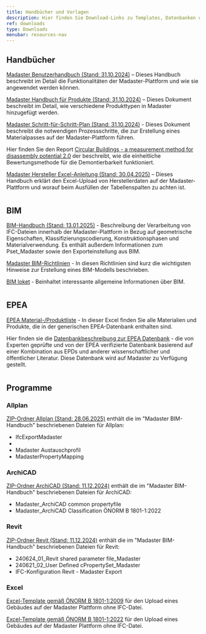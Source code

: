 ```yaml
---
title: Handbücher und Vorlagen
description: Hier finden Sie Download-Links zu Templates, Datenbanken und ausführlichen Anleitungen
ref: downloads
type: Downloads
menubar: resources-nav
---
```


## Handbücher
<a href="/files/at/Madaster - Benutzerhandbuch_AT.pdf" target="_blank">Madaster Benutzerhandbuch (Stand: 31.10.2024)</a> – Dieses Handbuch beschreibt im Detail die Funktionalitäten der Madaster-Plattform und wie sie angewendet werden können.

<a href="/files/at/Madaster - Produkte hinzufügen_AT.pdf" target="_blank">Madaster Handbuch für Produkte (Stand: 31.10.2024)</a> – Dieses Dokument beschreibt im Detail, wie verschiedene Produkttypen in Madaster hinzugefügt werden.

<a href="/files/at/Madaster - Ablaufplan Material Passport_AT.pdf" target="_blank">Madaster Schritt-für-Schritt-Plan (Stand: 31.10.2024)</a> - Dieses Dokument beschreibt die notwendigen Prozessschritte, die zur Erstellung eines Materialpasses auf der Madaster-Plattform führen.

Hier finden Sie den Report <a href="/files/at/DGBC_Disassembly Potential Measurement Methodology_2022.pdf" target="_blank">Circular Buildings - a measurement method for disassembly potential 2.0</a> der beschreibt, wie die einheitliche Bewertungsmethode für die Demontierbarkeit funktioniert.

<a href="/files/at/Madaster - Hersteller Excel Anleitung.pdf" target="_blank">Madaster Hersteller Excel-Anleitung (Stand: 30.04.2025)</a> – Dieses Handbuch erklärt den Excel-Upload von Herstellerdaten auf der Madaster-Plattform und worauf beim Ausfüllen der Tabellenspalten zu achten ist.

<div style="margin-top: 40px;"> </div>

## BIM
<a href="/files/at/Madaster - BIM Anleitung_AT.pdf" target="_blank">BIM-Handbuch (Stand: 13.01.2025)</a> - Beschreibung der Verarbeitung von IFC-Dateien innerhalb der Madaster-Plattform in Bezug auf geometrische Eigenschaften, Klassifizierungscodierung, Konstruktionsphasen und Materialverwendung. Es enthält außerdem Informationen zum Pset_Madaster sowie den Exporteinstellung aus BIM.

<a href="/files/de/IFC-Richtlinien für BIM Modelle.pdf" target="_blank">Madaster BIM-Richtlinien</a> - In diesen Richtlinien sind kurz die wichtigsten Hinweise zur Erstellung eines BIM-Modells beschrieben.

<a href="/files/de/BIM basis ILS_infographicA4_German.pdf" target="_blank">BIM loket</a> - Beinhaltet interessante allgemeine Informationen über BIM.

<div style="margin-top: 40px;"> </div>

## EPEA
<a href="/files/at/Epea_Generic.xlsx" target="_blank">EPEA Material-/Produktliste</a> - In dieser Excel finden Sie alle Materialien und Produkte, die in der generischen EPEA-Datenbank enthalten sind.

Hier finden sie die <a href="/files/at/EPEA_Generic_Dataset_Description.pdf" target="_blank">Datenbankbeschreibung zur EPEA Datenbank</a> - die von Experten geprüfte und von der EPEA verifizierte Datenbank basierend auf einer Kombination aus EPDs und anderer wissenschaftlicher und öffentlicher Literatur. Diese Datenbank wird auf Madaster zu Verfügung gestellt.

<div style="margin-top: 40px;"> </div>

## Programme
<div style="margin-top: 20px;"> </div>

### Allplan
<a href="/files/de/2025-06-28 madaster GER_Allplan.zip" target="_blank">ZIP-Ordner Allplan (Stand: 28.06.2025)</a> enthält die im "Madaster BIM-Handbuch" beschriebenen Dateien für Allplan:
<ul>
    <li>IfcExportMadaster<li>
    <li>Madaster Austauschprofil</li>
    <li>MadasterPropertyMapping</li>
</ul>

### ArchiCAD
<a href="/files/at/20241211_madaster_archicad.zip" target="_blank">ZIP-Ordner ArchiCAD (Stand: 11.12.2024)</a> enthält die im "Madaster BIM-Handbuch" beschriebenen Dateien für ArchiCAD:
<ul>
    <li>Madaster_ArchiCAD common propertyfile</li>
    <li>Madaster_ArchiCAD Classification ÖNORM B 1801-1:2022</li>
</ul>

### Revit
<a href="/files/at/20241211_madaster_revit.zip" target="_blank">ZIP-Ordner Revit (Stand: 11.12.2024)</a> enthält die im "Madaster BIM-Handbuch" beschriebenen Dateien für Revit:
<ul>
    <li>240624_01_Revit shared parameter file_Madaster</li>
    <li>240621_02_User Defined cPropertySet_Madaster</li>
    <li>IFC-Konfiguration Revit - Madaster Export</li>
</ul>

### Excel
<a href="https://platform.madaster.com/api/buildingfile/downloadexceltemplate/d03edfe3-01d6-4b4c-a68f-b3c78af051ea/de-at/at" target="_blank">Excel-Template gemäß ÖNORM B 1801-1:2009</a> für den Upload eines Gebäudes auf der Madaster Plattform ohne IFC-Datei.

<a href="https://platform.madaster.com/api/buildingfile/downloadexceltemplate/5913febd-c32b-4530-9b85-1afa7a40d15e/de-at/at" target="_blank">Excel-Template gemäß ÖNORM B 1801-1:2022</a> für den Upload eines Gebäudes auf der Madaster Plattform ohne IFC-Datei.
